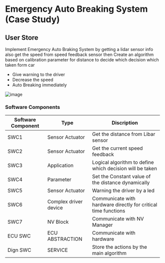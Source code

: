 #  Emergency Auto Breaking System (Case Study)
## User Store
Implement Emergency Auto Braking System by getting a lidar sensor info also get the speed from speed feedback sensor then
Create an algorithm based on calibration parameter for distance to decide which decision which taken form car 
* Give warning to the driver
* Decrease the speed
* Auto Breaking immediately

![image](https://github.com/MohamedBadr552002/AutoSar/assets/108628976/6c9aee1b-5abc-4abe-8115-a0b61fb3ccd1)

### Software Components

| Software Component | Type | Discription |
|---|---|---|
| SWC1 | Sensor Actuator | Get the distance from Libar sensor |
| SWC2 | Sensor Actuator | Get the current speed feedback |
| SWC3 | Application | Logical algorithm to define which decision will be taken |
| SWC4 | Parameter | Set the Constant value of the distance dynamically |
| SWC5 | Sensor Actuator | Warning the driver by a led |
| SWC6 | Complex driver device | Communicate with hardware directly for critical time functions |
| SWC7 | NV Block | Communicate with NV Manager |
| ECU SWC | ECU ABSTRACTION | Communicate with hardware |
| Dign SWC | SERVICE | Store the actions by the main algorithm |


